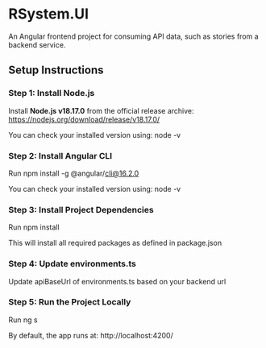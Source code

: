 # RSystem.UI

An Angular frontend project for consuming API data, such as stories from a backend service.

## Setup Instructions

### Step 1: Install Node.js

Install **Node.js v18.17.0** from the official release archive:  
https://nodejs.org/download/release/v18.17.0/

You can check your installed version using:
node -v

### Step 2: Install Angular CLI

Run npm install -g @angular/cli@16.2.0

You can check your installed version using:
node -v

### Step 3: Install Project Dependencies

Run npm install

This will install all required packages as defined in package.json

### Step 4: Update environments.ts
Update apiBaseUrl of environments.ts based on your backend url

### Step 5: Run the Project Locally

Run ng s

By default, the app runs at: http://localhost:4200/
